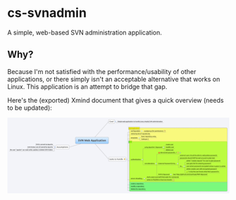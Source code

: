 # cs-svnadmin

A simple, web-based SVN administration application.

## Why?

Because I'm not satisfied with the performance/usability of other applications, or there simply isn't an acceptable alternative that works on Linux.  This application is an attempt to bridge that gap.

Here's the (exported) Xmind document that gives a quick overview (needs to be updated):

![CS-SVNAdmin Overview](docs/SVN_Web_Application.png)

